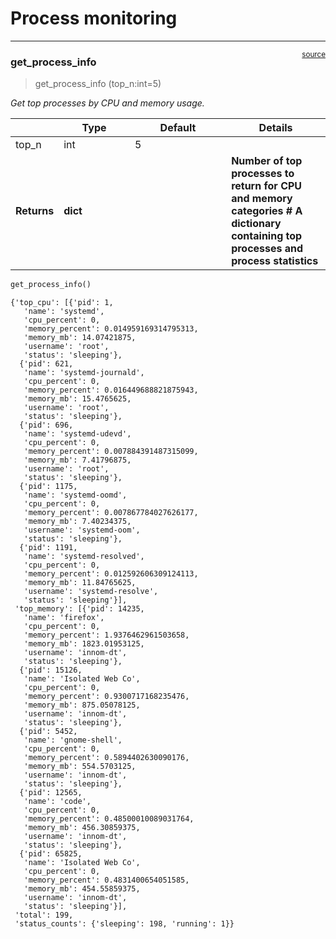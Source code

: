 # Process monitoring


<!-- WARNING: THIS FILE WAS AUTOGENERATED! DO NOT EDIT! -->

------------------------------------------------------------------------

<a
href="https://github.com/cj-mills/cjm-fasthtml-sysmon/blob/main/cjm_fasthtml_sysmon/monitors/processes.py#L12"
target="_blank" style="float:right; font-size:smaller">source</a>

### get_process_info

>  get_process_info (top_n:int=5)

*Get top processes by CPU and memory usage.*

<table>
<colgroup>
<col style="width: 6%" />
<col style="width: 25%" />
<col style="width: 34%" />
<col style="width: 34%" />
</colgroup>
<thead>
<tr>
<th></th>
<th><strong>Type</strong></th>
<th><strong>Default</strong></th>
<th><strong>Details</strong></th>
</tr>
</thead>
<tbody>
<tr>
<td>top_n</td>
<td>int</td>
<td>5</td>
<td></td>
</tr>
<tr>
<td><strong>Returns</strong></td>
<td><strong>dict</strong></td>
<td></td>
<td><strong>Number of top processes to return for CPU and memory
categories # A dictionary containing top processes and process
statistics</strong></td>
</tr>
</tbody>
</table>

``` python
get_process_info()
```

    {'top_cpu': [{'pid': 1,
       'name': 'systemd',
       'cpu_percent': 0,
       'memory_percent': 0.014959169314795313,
       'memory_mb': 14.07421875,
       'username': 'root',
       'status': 'sleeping'},
      {'pid': 621,
       'name': 'systemd-journald',
       'cpu_percent': 0,
       'memory_percent': 0.016449688821875943,
       'memory_mb': 15.4765625,
       'username': 'root',
       'status': 'sleeping'},
      {'pid': 696,
       'name': 'systemd-udevd',
       'cpu_percent': 0,
       'memory_percent': 0.007884391487315099,
       'memory_mb': 7.41796875,
       'username': 'root',
       'status': 'sleeping'},
      {'pid': 1175,
       'name': 'systemd-oomd',
       'cpu_percent': 0,
       'memory_percent': 0.007867784027626177,
       'memory_mb': 7.40234375,
       'username': 'systemd-oom',
       'status': 'sleeping'},
      {'pid': 1191,
       'name': 'systemd-resolved',
       'cpu_percent': 0,
       'memory_percent': 0.012592606309124113,
       'memory_mb': 11.84765625,
       'username': 'systemd-resolve',
       'status': 'sleeping'}],
     'top_memory': [{'pid': 14235,
       'name': 'firefox',
       'cpu_percent': 0,
       'memory_percent': 1.9376462961503658,
       'memory_mb': 1823.01953125,
       'username': 'innom-dt',
       'status': 'sleeping'},
      {'pid': 15126,
       'name': 'Isolated Web Co',
       'cpu_percent': 0,
       'memory_percent': 0.9300717168235476,
       'memory_mb': 875.05078125,
       'username': 'innom-dt',
       'status': 'sleeping'},
      {'pid': 5452,
       'name': 'gnome-shell',
       'cpu_percent': 0,
       'memory_percent': 0.5894402630090176,
       'memory_mb': 554.5703125,
       'username': 'innom-dt',
       'status': 'sleeping'},
      {'pid': 12565,
       'name': 'code',
       'cpu_percent': 0,
       'memory_percent': 0.48500010089031764,
       'memory_mb': 456.30859375,
       'username': 'innom-dt',
       'status': 'sleeping'},
      {'pid': 65825,
       'name': 'Isolated Web Co',
       'cpu_percent': 0,
       'memory_percent': 0.4831400654051585,
       'memory_mb': 454.55859375,
       'username': 'innom-dt',
       'status': 'sleeping'}],
     'total': 199,
     'status_counts': {'sleeping': 198, 'running': 1}}
